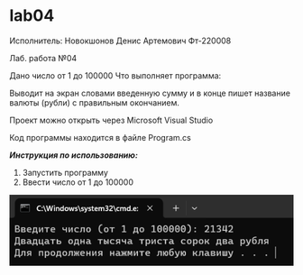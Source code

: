 # lab04
Исполнитель: Новокшонов Денис Артемович Фт-220008


Лаб. работа №04

Дано число от 1 до 100000
Что выполняет программа:

Выводит на экран словами введенную сумму и в конце пишет название валюты (рубли) с правильным окончанием. 

Проект можно открыть через Microsoft Visual Studio

Код программы находится в файле Program.cs

___Инструкция по использованию:___
1. Запустить программу
2. Ввести число от 1 до 100000

![Пример исполнения кода](https://github.com/diksonnn/lab04/blob/main/image.png "Пример исполнения кода")
